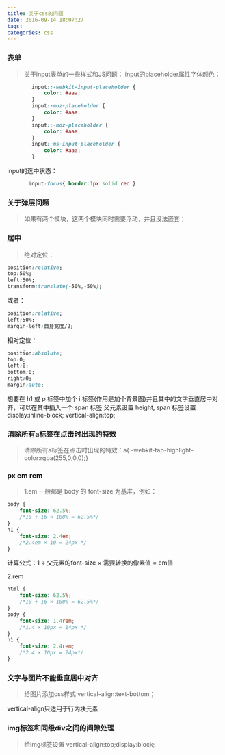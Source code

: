 ```yaml
---
title: 关于css的问题
date: 2016-09-14 18:07:27
tags:
categories: css
---
```


### 表单
> 关于input表单的一些样式和JS问题：
input的placeholder属性字体颜色：
```css
        input::-webkit-input-placeholder {
            color: #aaa;
        }
        input:-moz-placeholder {
            color: #aaa;
        }
        input::-moz-placeholder {
            color: #aaa;
        }
        input:-ms-input-placeholder {
            color: #aaa;
        }
```
input的选中状态：
```css
       input:focus{ border:1px solid red }
```

### 关于弹层问题
> 如果有两个模块，这两个模块同时需要浮动，并且没法嵌套；

### 居中
> 绝对定位：
```css
position:relative;
top:50%;
left:50%;
transform:translate(-50%,-50%);
```
或者：
```css
position:relative;
left:50%;
margin-left:自身宽度/2;
```

相对定位：
```css
position:absolute;
top:0;
left:0;
bottom:0;
right:0;
margin:auto;
```

想要在 h1 或 p 标签中加个 i 标签(作用是加个背景图)并且其中的文字垂直居中对齐，可以在其中插入一个 span 标签
父元素设置 height, span 标签设置 display:inline-block; vertical-align:top;

### 清除所有a标签在点击时出现的特效
> 清除所有a标签在点击时出现的特效：a{ -webkit-tap-highlight-color:rgba(255,0,0,0);}

### px em rem
> 1.em
一般都是 body 的 font-size 为基准，例如：
```css
body {
    font-size: 62.5%;
    /*10 ÷ 16 × 100% = 62.5%*/
}
h1 {
    font-size: 2.4em;
    /*2.4em × 10 = 24px */
}
```
计算公式：1 ÷ 父元素的font-size × 需要转换的像素值 = em值

2.rem
```css
html {
    font-size: 62.5%;
    /*10 ÷ 16 × 100% = 62.5%*/
}
body {
    font-size: 1.4rem;
    /*1.4 × 10px = 14px */
}
h1 {
    font-size: 2.4rem;
    /*2.4 × 10px = 24px*/
}
```

### 文字与图片不能垂直居中对齐
> 给图片添加css样式
 vertical-align:text-bottom；

 vertical-align只适用于行内块元素

### img标签和同级div之间的间隙处理
> 给img标签设置 vertical-align:top;display:block;
